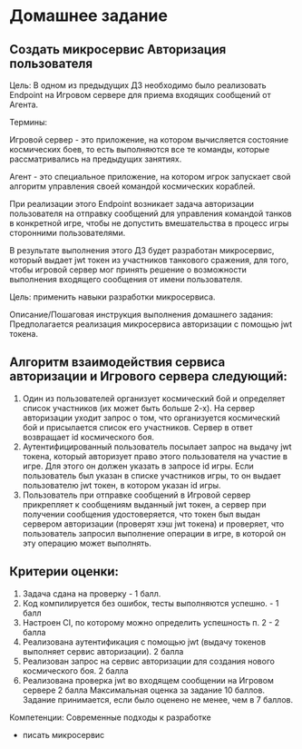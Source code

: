 # Домашнее задание
## Создать микросервис Авторизация пользователя

Цель:
В одном из предыдущих ДЗ необходимо было реализовать Endpoint на Игровом сервере для приема входящих сообщений от Агента.

Термины:

Игровой сервер - это приложение, на котором вычисляется состояние космических боев, то есть выполняются все те команды, которые рассматривались на предыдущих занятиях.

Агент - это специальное приложение, на котором игрок запускает свой алгоритм управления своей командой космических кораблей.

При реализации этого Endpoint возникает задача авторизации пользователя на отправку сообщений для управления командой танков в конкретной игре, чтобы не допустить вмешательства в процесс игры сторонними пользователями.

В результате выполнения этого ДЗ будет разработан микросервис, который выдает jwt токен из участников танкового сражения, для того, чтобы игровой сервер мог принять решение о возможности выполнения входящего сообщения от имени пользователя.

Цель: применить навыки разработки микросервиса.


Описание/Пошаговая инструкция выполнения домашнего задания:
Предполагается реализация микросервиса авторизации с помощью jwt токена.

## Алгоритм взаимодействия сервиса авторизации и Игрового сервера следующий:

1. Один из пользователей организует космический бой и определяет список участников (их может быть больше 2-х).
На сервер авторизации уходит запрос о том, что организуется космический бой и присылается список его участников. Сервер в ответ возвращает id космического боя.
2. Аутентифицированный пользователь посылает запрос на выдачу jwt токена, который авторизует право этого пользователя на участие в игре.
Для этого он должен указать в запросе id игры.
Если пользователь был указан в списке участников игры, то он выдает пользователю jwt токен, в котором указан id игры.
3. Пользователь при отправке сообщений в Игровой сервер прикрепляет к сообщениям выданный jwt токен, а сервер при получении сообщения удостоверяется, что токен был выдан сервером авторизации (проверят хэш jwt токена) и проверяет, что пользователь запросил выполнение операции в игре, в которой он эту операцию может выполнять.

## Критерии оценки:
1. Задача сдана на проверку - 1 балл.
2. Код компилируется без ошибок, тесты выполняются успешно. - 1 балл
3. Настроен CI, по которому можно определить успешность п. 2 - 2 балла
4. Реализована аутентификация с помощью jwt (выдачу токенов выполняет сервис авторизации).
2 балла
5. Реализован запрос на сервис авторизации для создания нового космического боя.
2 балла
6. Реализована проверка jwt во входящем сообщении на Игровом сервере
2 балла
Максимальная оценка за задание 10 баллов.
Задание принимается, если было оценено не менее, чем в 7 баллов.


Компетенции:
Современные подходы к разработке
- писать микросервис